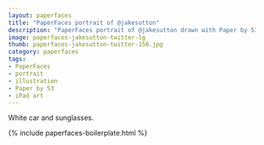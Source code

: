 ```yaml
---
layout: paperfaces
title: "PaperFaces portrait of @jakesutton"
description: "PaperFaces portrait of @jakesutton drawn with Paper by 53 on an iPad."
image: paperfaces-jakesutton-twitter-lg
thumb: paperfaces-jakesutton-twitter-150.jpg
category: paperfaces
tags: 
- PaperFaces
- portrait
- illustration
- Paper by 53
- iPad art
---
```


White car and sunglasses.

{% include paperfaces-boilerplate.html %}